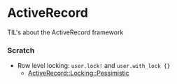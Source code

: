 # ActiveRecord

TIL's about the ActiveRecord framework

### Scratch

* Row level locking: `user.lock!` and `user.with_lock {}`
    * [ActiveRecord::Locking::Pessimistic](http://api.rubyonrails.org/classes/ActiveRecord/Locking/Pessimistic.html)
